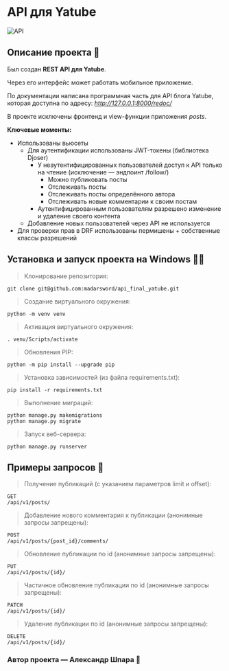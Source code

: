 # API для Yatube
![API](https://pictures.s3.yandex.net/resources/Samostoiatelnyi_proekt_1587107131.svg)

## Описание проекта :scroll:
Был создан **REST API для Yatube**.

Через его интерфейс может работать мобильное приложение.

По документации написана программная часть для API блога Yatube, которая доступна по адресу: *http://127.0.0.1:8000/redoc/*

В проекте исключены фронтенд и view-функции приложения *posts*.


**Ключевые моменты:**
- Использованы вьюсеты
    - Для аутентификации использованы JWT-токены (библиотека Djoser)
        - У неаутентифицированных пользователей доступ к API только на чтение (исключение — эндпоинт /follow/)
            - Можно публиковать посты
             - Отслеживать посты
             - Отслеживать посты определённого автора
            - Отслеживать новые комментарии к своим постам
        - Аутентифицированным пользователям разрешено изменение и удаление своего контента
    - Добавление новых пользователей через API не используется
- Для проверки прав в DRF использованы пермишены + собственные классы разрешений

## Установка и запуск проекта на Windows :man_technologist:
> Клонирование репозитория:
```
git clone git@github.com:madarsword/api_final_yatube.git
```
> Cоздание виртуального окружения:
```
python -m venv venv
```
> Активация виртуального окружения:
```
. venv/Scripts/activate
```
> Обновления PIP:
```
python -m pip install --upgrade pip
```
> Установка зависимостей (из файла requirements.txt):
```
pip install -r requirements.txt
```
> Выполнение миграций:
```
python manage.py makemigrations
python manage.py migrate
```
> Запуск веб-сервера:
```
python manage.py runserver
```

## Примеры запросов :arrows_counterclockwise:
> Получение публикаций (c указанием параметров limit и offset):
```
GET
/api/v1/posts/
```

> Добавление нового комментария к публикации (анонимные запросы запрещены):
```
POST
/api/v1/posts/{post_id}/comments/
```

> Обновление публикации по id (анонимные запросы запрещены):
```
PUT
/api/v1/posts/{id}/
```

> Частичное обновление публикации по id (анонимные запросы запрещены):
```
PATCH
/api/v1/posts/{id}/
```

> Удаление публикации по id (анонимные запросы запрещены):
```
DELETE
/api/v1/posts/{id}/
```

### Автор проекта — Александр Шпара :floppy_disk: 